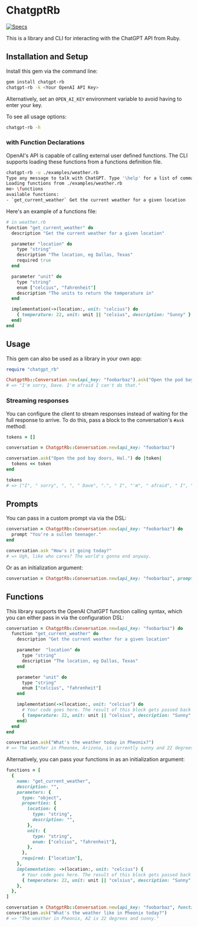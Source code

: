 # ChatgptRb

[![Specs](https://github.com/breckenedge/chatgpt-rb/actions/workflows/spec.yml/badge.svg)](https://github.com/breckenedge/chatgpt-rb/actions/workflows/spec.yml)

This is a library and CLI for interacting with the ChatGPT API from Ruby.

## Installation and Setup

Install this gem via the command line:

```sh
gem install chatgpt-rb
chatgpt-rb -k <Your OpenAI API Key>
```

Alternatively, set an `OPEN_AI_KEY` environment variable to avoid having to enter your key.

To see all usage options:

```sh
chatgpt-rb -h
```

### with Function Declarations

OpenAI's API is capable of calling external user defined functions. The CLI supports loading these functions from a functions definition file.

```sh
chatgpt-rb -u ./examples/weather.rb
Type any message to talk with ChatGPT. Type '\help' for a list of commands.
Loading functions from ./examples/weather.rb
me> \functions
available functions:
- `get_current_weather` Get the current weather for a given location
```

Here's an example of a functions file:

```ruby
# in weather.rb
function "get_current_weather" do
  description "Get the current weather for a given location"

  parameter "location" do
    type "string"
    description "The location, eg Dallas, Texas"
    required true
  end

  parameter "unit" do
    type "string"
    enum ["celcius", "fahrenheit"]
    description "The units to return the temperature in"
  end

  implementation(->(location:, unit: "celcius") do
    { temperature: 22, unit: unit || "celsius", description: "Sunny" }
  end)
end
```

## Usage

This gem can also be used as a library in your own app:

```ruby
require "chatgpt_rb"

ChatgptRb::Conversation.new(api_key: "foobarbaz").ask("Open the pod bay doors, Hal.")
# => "I'm sorry, Dave. I'm afraid I can't do that."
```

### Streaming responses

You can configure the client to stream responses instead of waiting for the full response to arrive. To do this, pass a block to the conversation's `#ask` method:

```ruby
tokens = []

conversation = ChatgptRb::Conversation.new(api_key: "foobarbaz")

conversation.ask("Open the pod bay doors, Hal.") do |token|
  tokens << token
end

tokens
# => ["I", " sorry", ", ", " Dave", ".", " I", "'m", " afraid", " I", " can", "'t", " do", " that", "."]
```

## Prompts

You can pass in a custom prompt via via the DSL:

```ruby
conversation = ChatgptRb::Conversation.new(api_key: "foobarbaz") do
  prompt "You're a sullen teenager."
end

conversation.ask "How's it going today?"
# => Ugh, like who cares? The world's gonna end anyway.
```

Or as an initialization argument:

```ruby
conversation = ChatgptRb::Conversation.new(api_key: "foobarbaz", prompt: "You're a sullen teenager.")
```

## Functions

This library supports the OpenAI ChatGPT function calling syntax, which you can either pass in via the configuration DSL:

```ruby
conversation = ChatgptRb::Conversation.new(api_key: "foobarbaz") do
  function "get_current_weather" do
    description "Get the current weather for a given location"

    parameter  "location" do
      type "string"
      description "The location, eg Dallas, Texas"
    end

    parameter "unit" do
      type "string"
      enum ["celcius", "fahrenheit"]
    end

    implementation(->(location:, unit: "celcius") do
      # Your code goes here. The result of this block gets passed back to ChatGPT as JSON.
      { temperature: 22, unit: unit || "celsius", description: "Sunny" }
    end)
  end
end

conversation.ask("What's the weather today in Pheonix?")
# => The weather in Pheonex, Arizona, is currently sunny and 22 degrees.
```

Alternatively, you can pass your functions in as an initialization argument:

```ruby
functions = [
  {
    name: "get_current_weather",
    description: "",
    parameters: {
      type: "object",
      properties: {
        location: {
          type: "string",
          description: "",
        },
        unit: {
          type: "string",
          enum: ["celcius", "fahrenheit"],
        },
      },
      required: ["location"],
    },
    implementation: ->(location:, unit: "celcius") {
      # Your code goes here. The result of this block gets passed back to ChatGPT as JSON.
      { temperature: 22, unit: unit || "celsius", description: "Sunny" }
    },
  },
]

conversation = ChatgptRb::Conversation.new(api_key: "foobarbaz", functions: functions)
converastion.ask("What's the weather like in Pheonix today?")
# => "The weather in Pheonix, AZ is 22 degrees and sunny."
```

